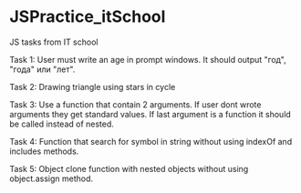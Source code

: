 # JSPractice_itSchool
JS tasks from IT school


Task 1:
User must write an age in prompt windows. It should output "год", "года" или "лет".

Task 2:
Drawing triangle using stars in cycle

Task 3:
Use a function that contain 2 arguments. If user dont wrote arguments they get standard values. If last argument is a function 
it should be called instead of nested.

Task 4:
Function that search for symbol in string without using indexOf and includes methods.

Task 5:
Object clone function with nested objects without using object.assign method.
